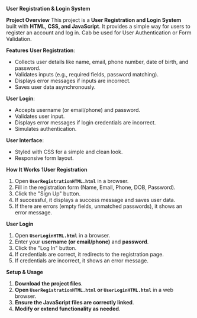 



**User Registration & Login System**

**Project Overview**
This project is a **User Registration and Login System** built with **HTML, CSS, and JavaScript**.
It provides a simple way for users to register an account and log in.
Cab be used for User Authentication or Form Validation.


**Features**
**User Registration**:  
- Collects user details like name, email, phone number, date of birth, and password.  
- Validates inputs (e.g., required fields, password matching).  
- Displays error messages if inputs are incorrect.  
- Saves user data asynchronously.  

**User Login**:  
- Accepts username (or email/phone) and password.  
- Validates user input.  
- Displays error messages if login credentials are incorrect.  
- Simulates authentication.  

 **User Interface**:  
- Styled with CSS for a simple and clean look.  
- Responsive form layout.  


**How It Works**
**1User Registration**
1. Open **`UserRegistrationHTML.html`** in a browser.  
2. Fill in the registration form (Name, Email, Phone, DOB, Password).  
3. Click the "Sign Up" button.  
4. If successful, it displays a success message and saves user data.  
5. If there are errors (empty fields, unmatched passwords), it shows an error message.  

**User Login**
1. Open **`UserLoginHTML.html`** in a browser.  
2. Enter your **username (or email/phone)** and **password**.  
3. Click the "Log In" button.  
4. If credentials are correct, it redirects to the registration page.  
5. If credentials are incorrect, it shows an error message.  


**Setup & Usage**
1. **Download the project files**.  
2. **Open `UserRegistrationHTML.html` or `UserLoginHTML.html`** in a web browser.  
3. **Ensure the JavaScript files are correctly linked**.  
4. **Modify or extend functionality as needed**.  


